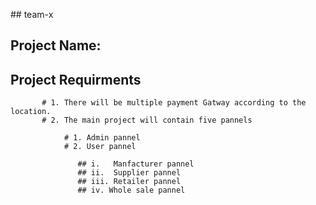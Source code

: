 ##   t e a m - x 

## Project Name: 
## Project Requirments

           # 1. There will be multiple payment Gatway according to the location.
           # 2. The main project will contain five pannels

                # 1. Admin pannel
                # 2. User pannel

                   ## i.   Manfacturer pannel
                   ## ii.  Supplier pannel
                   ## iii. Retailer pannel
                   ## iv. Whole sale pannel

                 
 
 
